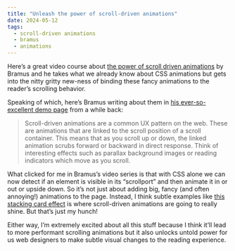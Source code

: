 ```yaml
---
title: "Unleash the power of scroll-driven animations"
date: 2024-05-12
tags:
  - scroll-driven animations
  - bramus
  - animations
---
```


Here’s a great video course about [the power of scroll driven animations](https://youtu.be/5noL_qFobm0?si=8eIBpMnjLB5NuV5K) by Bramus and he takes what we already know about CSS animations but gets into the nitty gritty new-ness of binding these fancy animations to the reader’s scrolling behavior.

Speaking of which, here’s Bramus writing about them in [his ever-so-excellent demo page](https://scroll-driven-animations.style/) from a while back:

> Scroll-driven animations are a common UX pattern on the web. These are animations that are linked to the scroll position of a scroll container. This means that as you scroll up or down, the linked animation scrubs forward or backward in direct response. Think of interesting effects such as parallax background images or reading indicators which move as you scroll.

What clicked for me in Bramus’s video series is that with CSS alone we can now detect if an element is visible in its “scrollport” and then animate it in or out or upside down. So it’s not just about adding big, fancy (and often annoying!) animations to the page. Instead, I think subtle examples like [this stacking card effect](https://scroll-driven-animations.style/demos/stacking-cards/css/) is where scroll-driven animations are going to really shine. But that’s just my hunch!

Either way, I’m extremely excited about all this stuff because I think it’ll lead to more performant scrolling animations but it also unlocks untold power for us web designers to make subtle visual changes to the reading experience.
